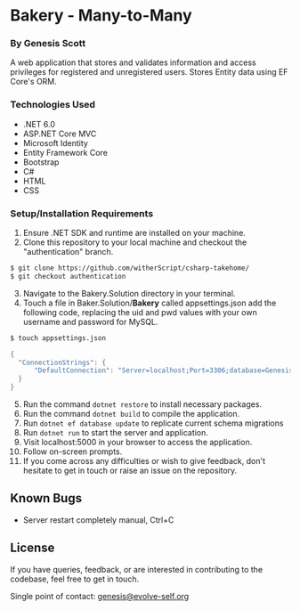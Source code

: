 # Bakery - Many-to-Many

### By Genesis Scott

A web application that stores and validates information and access privileges for registered and unregistered users. Stores Entity data using EF Core's ORM. 

### Technologies Used
- .NET 6.0
- ASP.NET Core MVC
- Microsoft Identity
- Entity Framework Core
- Bootstrap
- C#
- HTML
- CSS

### Setup/Installation Requirements
1. Ensure .NET SDK and runtime are installed on your machine.
2. Clone this repository to your local machine and checkout the "authentication" branch.

```bash
$ git clone https://github.com/witherScript/csharp-takehome/
$ git checkout authentication
```
3. Navigate to the Bakery.Solution directory in your terminal.
4. Touch a file in Baker.Solution/**Bakery** called appsettings.json add the following code, replacing the uid and pwd values with your own username and password for MySQL.

```bash
$ touch appsettings.json
```

```csharp
{
  "ConnectionStrings": {
      "DefaultConnection": "Server=localhost;Port=3306;database=Genesis_Scott;uid=[YOUR-USERNAME];pwd=[YOUR-MYSQL-PASSWORD];"
  }
}
```

5. Run the command ```dotnet restore``` to install necessary packages.
6. Run the command ```dotnet build``` to compile the application.
7. Run ```dotnet ef database update``` to replicate current schema migrations
8. Run ```dotnet run``` to start the server and application.
9. Visit localhost:5000 in your browser to access the application.
10. Follow on-screen prompts.
11. If you come across any difficulties or wish to give feedback, don't hesitate to get in touch or raise an issue on the repository.

## Known Bugs
- Server restart completely manual, Ctrl+C 
## License
If you have queries, feedback, or are interested in contributing to the codebase, feel free to get in touch.

Single point of contact: genesis@evolve-self.org
